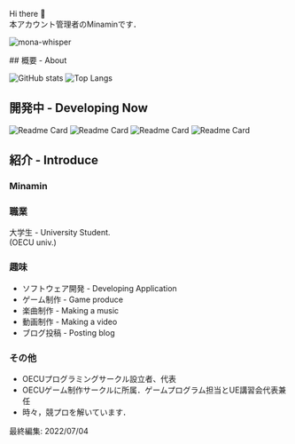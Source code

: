 Hi there 👋<br>
本アカウント管理者のMinaminです．

![mona-whisper](https://user-images.githubusercontent.com/62072288/149275555-0eeeec57-01ab-4ef0-a200-da4b23190959.gif)
<!--
**Minamin1234/Minamin1234** is a ✨ _special_ ✨ repository because its `README.md` (this file) appears on your GitHub profile.

Here are some ideas to get you started:

- 🔭 I’m currently working on ...
- 🌱 I’m currently learning ...
- 👯 I’m looking to collaborate on ...
- 🤔 I’m looking for help with ...
- 💬 Ask me about ...
- 📫 How to reach me: ...
- 😄 Pronouns: ...
- ⚡ Fun fact: ...
-->
<!---->## 概要 - About
![GitHub stats](https://github-readme-stats.vercel.app/api?username=Minamin1234&show_icons=true&theme=radical&count_private=true?show_icons=true)
![Top Langs](https://github-readme-stats.vercel.app/api/top-langs/?username=Minamin1234&layout=compact&theme=radical)

## 開発中 - Developing Now
![Readme Card](https://github-readme-stats.vercel.app/api/pin/?username=Minamin1234&repo=AutoCoder)
![Readme Card](https://github-readme-stats.vercel.app/api/pin/?username=Minamin1234&repo=T-Pro2)
![Readme Card](https://github-readme-stats.vercel.app/api/pin/?username=Minamin1234&repo=DiscordBot)
![Readme Card](https://github-readme-stats.vercel.app/api/pin/?username=Minamin1234&repo=MComponents_CS)


## 紹介 - Introduce
### Minamin
### 職業
大学生 - University Student.<br>
(OECU univ.)

### 趣味
* ソフトウェア開発 - Developing Application
* ゲーム制作 - Game produce
* 楽曲制作 - Making a music
* 動画制作 - Making a video
* ブログ投稿 - Posting blog

### その他
* OECUプログラミングサークル設立者、代表
* OECUゲーム制作サークルに所属．ゲームプログラム担当とUE講習会代表兼任
* 時々，競プロを解いています．

最終編集: 2022/07/04
